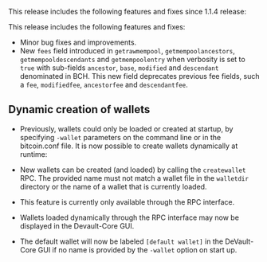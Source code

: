This release includes the following features and fixes since 1.1.4 release:

This release includes the following features and fixes:
 - Minor bug fixes and improvements.
 - New `fees` field introduced in `getrawmempool`, `getmempoolancestors`,
   `getmempooldescendants` and  `getmempoolentry` when verbosity is set to
   `true` with sub-fields `ancestor`, `base`, `modified` and `descendant`
   denominated in BCH. This new field deprecates previous fee fields, such a
   `fee`, `modifiedfee`, `ancestorfee` and `descendantfee`.

Dynamic creation of wallets
---------------------------------------
  - Previously, wallets could only be loaded or created at startup, by
    specifying `-wallet` parameters on the command line or in the bitcoin.conf
    file. It is now possible to create wallets dynamically at runtime:

  - New wallets can be created (and loaded) by calling the `createwallet` RPC.
    The provided name must not match a wallet file in the `walletdir` directory
    or the name of a wallet that is currently loaded.

  - This feature is currently only available through the RPC interface.

 - Wallets loaded dynamically through the RPC interface may now be displayed in
   the Devault-Core GUI.
 - The default wallet will now be labeled `[default wallet]` in the DeVault-Core
   GUI if no name is provided by the `-wallet` option on start up.
